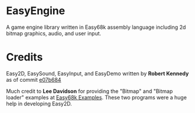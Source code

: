 # EasyEngine
A game engine library written in Easy68k assembly language including 2d bitmap graphics, audio, and user input.

# Credits
Easy2D, EasySound, EasyInput, and EasyDemo written by **Robert Kennedy** 
as of commit [e07b684](https://github.com/MartinVanBuren/EasyEngine/commit/e07b684ce068e1c42919791372fc531d8204d301)

Much credit to **Lee Davidson** for providing the "Bitmap" and "Bitmap loader" examples at [Easy68k Examples](http://www.easy68k.com/easy68kexamples.htm). These two programs were a huge help in developing Easy2D.
